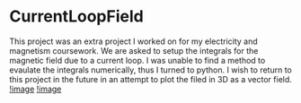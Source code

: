 # CurrentLoopField
This project was an extra project I worked on for my electricity and magnetism coursework. We are asked to setup the integrals for the magnetic field due to a current loop. I was unable to find a method to evaulate the integrals numerically, thus I turned to python. I wish to return to this project in the future in an attempt to plot the filed in 3D as a vector field.
[!image](2-Bx.jpg)
[!image](2-Bz.jpg)

